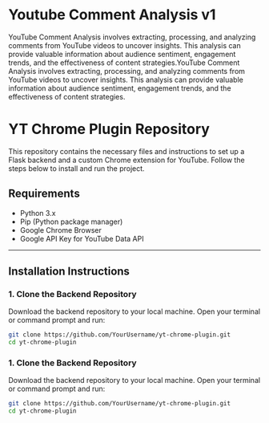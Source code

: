 Youtube Comment Analysis v1
==============================

YouTube Comment Analysis involves extracting, processing, and analyzing comments from YouTube videos to uncover insights. This analysis can provide valuable information about audience sentiment, engagement trends, and the effectiveness of content strategies.YouTube Comment Analysis involves extracting, processing, and analyzing comments from YouTube videos to uncover insights. This analysis can provide valuable information about audience sentiment, engagement trends, and the effectiveness of content strategies.

# YT Chrome Plugin Repository

This repository contains the necessary files and instructions to set up a Flask backend and a custom Chrome extension for YouTube. Follow the steps below to install and run the project.

## Requirements
- Python 3.x
- Pip (Python package manager)
- Google Chrome Browser
- Google API Key for YouTube Data API

---

## Installation Instructions

### 1. Clone the Backend Repository
Download the backend repository to your local machine. Open your terminal or command prompt and run:
```bash
git clone https://github.com/YourUsername/yt-chrome-plugin.git
cd yt-chrome-plugin
```
### 1. Clone the Backend Repository
Download the backend repository to your local machine. Open your terminal or command prompt and run:
```bash
git clone https://github.com/YourUsername/yt-chrome-plugin.git
cd yt-chrome-plugin




